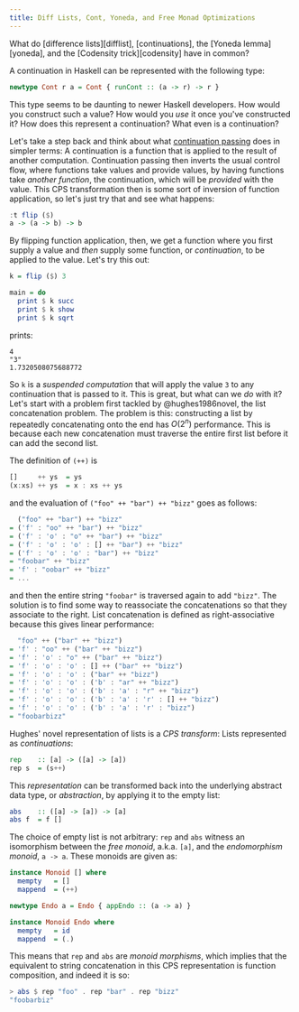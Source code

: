 ```yaml
---
title: Diff Lists, Cont, Yoneda, and Free Monad Optimizations
---
```


<p class="lead">
What do [difference lists][difflist], [continuations], the [Yoneda lemma][yoneda], and the [Codensity trick][codensity] have in common?
</p>

[difflist]: https://wiki.haskell.org/Difference_list
[continuations]: https://en.wikibooks.org/wiki/Haskell/Continuation_passing_style
[yoneda]: https://www.fpcomplete.com/user/bartosz/understanding-yoneda
[codensity]: http://comonad.com/reader/2011/free-monads-for-less/

A continuation in Haskell can be represented with the following type:

```haskell
newtype Cont r a = Cont { runCont :: (a -> r) -> r }
```

This type seems to be daunting to newer Haskell developers.
How would you construct such a value?
How would you *use* it once you've constructed it?
How does this represent a continuation? What even is a continuation?

Let's take a step back and think about what [continuation passing][CPS] does in simpler terms:
A continuation is a function that is applied to the result of another computation.
Continuation passing then inverts the usual control flow, where functions take values and provide values,
by having functions take *another function*, the continuation, which will be *provided* with the value.
This CPS transformation then is some sort of inversion of function application, so let's just try that and see what happens:

[CPS]: http://en.wikibooks.org/wiki/Haskell/Continuation_passing_style

```haskell
:t flip ($)
a -> (a -> b) -> b

```

By flipping function application, then, we get a function where you first supply a value
and *then* supply some function, or *continuation*, to be applied to the value.
Let's try this out:

```haskell
k = flip ($) 3

main = do
  print $ k succ
  print $ k show
  print $ k sqrt
```

prints:

```
4
"3"
1.7320508075688772
```

So `k` is a *suspended computation* that will apply the value `3` to
any continuation that is passed to it. This is great, but what can we
*do* with it? Let's start with a problem first tackled by
@hughes1986novel, the list concatenation problem. The problem is this:
constructing a list by repeatedly concatenating onto the end has
$O(2^n)$ performance. This is because each new concatenation must
traverse the entire first list before it can add the second list.

The definition of `(++)` is

```haskell
[]     ++ ys  = ys
(x:xs) ++ ys  = x : xs ++ ys
```

and the evaluation of `("foo" ++ "bar") ++ "bizz"` goes as follows:

```haskell
  ("foo" ++ "bar") ++ "bizz"
= ('f' : "oo" ++ "bar") ++ "bizz"
= ('f' : 'o' : "o" ++ "bar") ++ "bizz"
= ('f' : 'o' : 'o' : [] ++ "bar") ++ "bizz"
= ('f' : 'o' : 'o' : "bar") ++ "bizz"
= "foobar" ++ "bizz"
= 'f' : "oobar" ++ "bizz"
= ...
```

and then the entire string `"foobar"` is traversed again to add `"bizz"`.
The solution is to find some way to reassociate the concatenations so that they associate to the right.
List concatenation is defined as right-associative because this gives linear performance:

```haskell
  "foo" ++ ("bar" ++ "bizz")
= 'f' : "oo" ++ ("bar" ++ "bizz")
= 'f' : 'o' : "o" ++ ("bar" ++ "bizz")
= 'f' : 'o' : 'o' : [] ++ ("bar" ++ "bizz")
= 'f' : 'o' : 'o' : ("bar" ++ "bizz")
= 'f' : 'o' : 'o' : ('b' : "ar" ++ "bizz")
= 'f' : 'o' : 'o' : ('b' : 'a' : "r" ++ "bizz")
= 'f' : 'o' : 'o' : ('b' : 'a' : 'r' : [] ++ "bizz")
= 'f' : 'o' : 'o' : ('b' : 'a' : 'r' : "bizz")
= "foobarbizz"
```

Hughes' novel representation of lists is a *CPS transform*: Lists represented as *continuations*:

```haskell
rep    :: [a] -> ([a] -> [a])
rep s  = (s++)
```

This *representation* can be transformed back into the underlying abstract data type, or *abstraction*, by applying it to the empty list:

```haskell
abs    :: ([a] -> [a]) -> [a]
abs f  = f []
```

The choice of empty list is not arbitrary: `rep` and `abs` witness an isomorphism between the *free monoid*, a.k.a. `[a]`, and the *endomorphism monoid*, `a -> a`. These monoids are given as:

```haskell
instance Monoid [] where
  mempty   = []
  mappend  = (++)

newtype Endo a = Endo { appEndo :: (a -> a) }

instance Monoid Endo where
  mempty   = id
  mappend  = (.)
```

This means that `rep` and `abs` are *monoid morphisms*, which implies that the equivalent to string concatenation in this CPS representation is function composition, and indeed it is so:

```haskell
> abs $ rep "foo" . rep "bar" . rep "bizz"
"foobarbiz"
```
